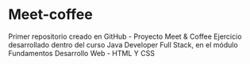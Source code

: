 # Meet-coffee
Primer repositorio creado en GitHub - Proyecto Meet &amp; Coffee
 Ejercicio desarrollado dentro del curso Java Developer Full Stack, en el módulo Fundamentos Desarrollo Web - HTML Y CSS
